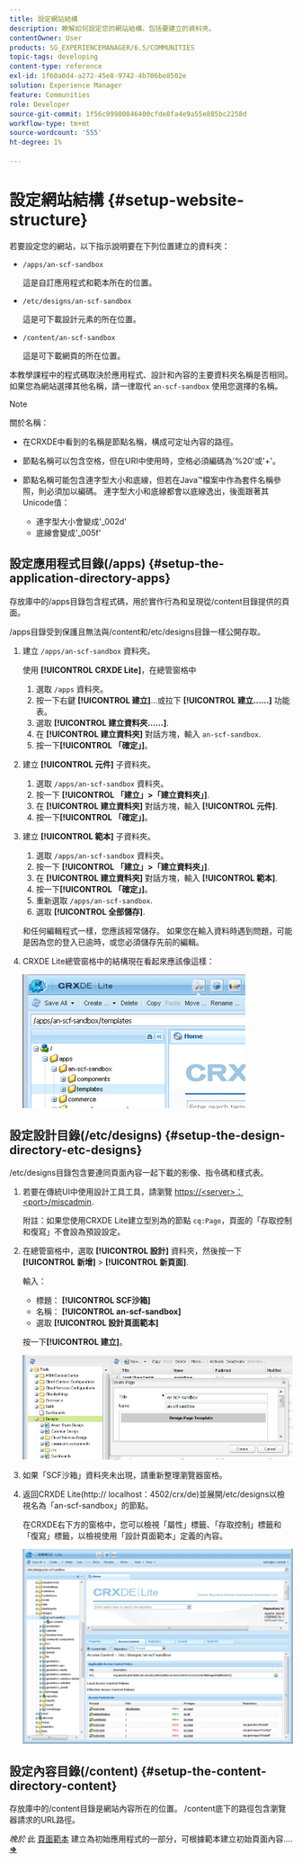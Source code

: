 ```yaml
---
title: 設定網站結構
description: 瞭解如何設定您的網站結構，包括要建立的資料夾。
contentOwner: User
products: SG_EXPERIENCEMANAGER/6.5/COMMUNITIES
topic-tags: developing
content-type: reference
exl-id: 1f60a0d4-a272-45e8-9742-4b706be8502e
solution: Experience Manager
feature: Communities
role: Developer
source-git-commit: 1f56c99980846400cfde8fa4e9a55e885bc2258d
workflow-type: tm+mt
source-wordcount: '555'
ht-degree: 1%

---
```


# 設定網站結構 {#setup-website-structure}

若要設定您的網站，以下指示說明要在下列位置建立的資料夾：

* `/apps/an-scf-sandbox`

  這是自訂應用程式和範本所在的位置。

* `/etc/designs/an-scf-sandbox`

  這是可下載設計元素的所在位置。

* `/content/an-scf-sandbox`

  這是可下載網頁的所在位置。

本教學課程中的程式碼取決於應用程式、設計和內容的主要資料夾名稱是否相同。 如果您為網站選擇其他名稱，請一律取代 `an-scf-sandbox` 使用您選擇的名稱。

>[!NOTE]
>
>關於名稱：
>
>* 在CRXDE中看到的名稱是節點名稱，構成可定址內容的路徑。
>* 節點名稱可以包含空格，但在URI中使用時，空格必須編碼為&#39;%20&#39;或&#39;+&#39;。
>* 節點名稱可能包含連字型大小和底線，但若在Java™檔案中作為套件名稱參照，則必須加以編碼。 連字型大小和底線都會以底線逸出，後面跟著其Unicode值：
>
>   * 連字型大小會變成&#39;_002d&#39;
>   * 底線會變成&#39;_005f&#39;

## 設定應用程式目錄(/apps) {#setup-the-application-directory-apps}

存放庫中的/apps目錄包含程式碼，用於實作行為和呈現從/content目錄提供的頁面。

/apps目錄受到保護且無法與/content和/etc/designs目錄一樣公開存取。

1. 建立 `/apps/an-scf-sandbox` 資料夾。

   使用 **[!UICONTROL CRXDE Lite]**，在總管窗格中

   1. 選取 `/apps` 資料夾。
   1. 按一下右鍵 **[!UICONTROL 建立]**...或拉下 **[!UICONTROL 建立……]** 功能表。
   1. 選取 **[!UICONTROL 建立資料夾……]**.
   1. 在 **[!UICONTROL 建立資料夾]** 對話方塊，輸入 `an-scf-sandbox`.
   1. 按一下&#x200B;**[!UICONTROL 「確定」]**。

1. 建立 **[!UICONTROL 元件]** 子資料夾。

   1. 選取 `/apps/an-scf-sandbox` 資料夾。
   1. 按一下 **[!UICONTROL 「建立」>「建立資料夾」]**.
   1. 在 **[!UICONTROL 建立資料夾]** 對話方塊，輸入 **[!UICONTROL 元件]**.
   1. 按一下&#x200B;**[!UICONTROL 「確定」]**。

1. 建立 **[!UICONTROL 範本]** 子資料夾。

   1. 選取 `/apps/an-scf-sandbox` 資料夾。
   1. 按一下 **[!UICONTROL 「建立」>「建立資料夾」]**.
   1. 在 **[!UICONTROL 建立資料夾]** 對話方塊，輸入 **[!UICONTROL 範本]**.
   1. 按一下&#x200B;**[!UICONTROL 「確定」]**。
   1. 重新選取 `/apps/an-scf-sandbox`.
   1. 選取 **[!UICONTROL 全部儲存]**.

   和任何編輯程式一樣，您應該經常儲存。 如果您在輸入資料時遇到問題，可能是因為您的登入已逾時，或您必須儲存先前的編輯。

1. CRXDE Lite總管窗格中的結構現在看起來應該像這樣：

   ![crxde-template](assets/crxde-template.png)

## 設定設計目錄(/etc/designs) {#setup-the-design-directory-etc-designs}

/etc/designs目錄包含要連同頁面內容一起下載的影像、指令碼和樣式表。

1. 若要在傳統UI中使用設計工具工具，請瀏覽 [https://&lt;server>：&lt;port>/miscadmin](http://localhost:4502/miscadmin).

   附註：如果您使用CRXDE Lite建立型別為的節點 `cq:Page`，頁面的「存取控制和復寫」不會設為預設設定。

1. 在總管窗格中，選取 **[!UICONTROL 設計]** 資料夾，然後按一下 **[!UICONTROL 新增]** > **[!UICONTROL 新頁面]**.

   輸入：

   * 標題： **[!UICONTROL SCF沙箱]**
   * 名稱： **[!UICONTROL an-scf-sandbox]**
   * 選取 **[!UICONTROL 設計頁面範本]**

   按一下&#x200B;**[!UICONTROL 建立]**。

   ![design-template](assets/design-template.png)

1. 如果「SCF沙箱」資料夾未出現，請重新整理瀏覽器窗格。

1. 返回CRXDE Lite(http:// localhost：4502/crx/de)並展開/etc/designs以檢視名為「an-scf-sandbox」的節點。

   在CRXDE右下方的窗格中，您可以檢視「屬性」標籤、「存取控制」標籤和「復寫」標籤，以檢視使用「設計頁面範本」定義的內容。

   ![crxde-configure-template](assets/crxde-configure-template.png)

## 設定內容目錄(/content) {#setup-the-content-directory-content}

存放庫中的/content目錄是網站內容所在的位置。 /content底下的路徑包含瀏覽器請求的URL路徑。

*晚於* 此 [頁面範本](initial-app.md#createthepagetemplate) 建立為初始應用程式的一部分，可根據範本建立初始頁面內容.... [**⇒**](initial-app.md)
